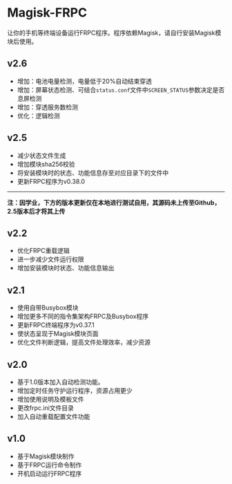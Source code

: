 # Magisk-FRPC

让你的手机等终端设备运行FRPC程序。程序依赖Magisk，请自行安装Magisk模块后使用。

## v2.6

- 增加：电池电量检测，电量低于20%自动结束穿透
- 增加：屏幕状态检测、可结合`status.conf`文件中`SCREEN_STATUS`参数决定是否息屏检测
- 增加：穿透服务数检测
- 优化：逻辑检测

## v2.5

- 减少状态文件生成
- 增加模块sha256校验
- 将安装模块时的状态、功能信息存至对应目录下的文件中
- 更新FRPC程序为v0.38.0

---

**注：因学业，下方的版本更新仅在本地进行测试自用，其源码未上传至Github，2.5版本后才将其上传**

## v2.2

- 优化FRPC重载逻辑
- 进一步减少文件运行权限
- 增加安装模块时状态、功能信息输出

## v2.1

- 使用自带Busybox模块
- 增加更多不同的指令集架构FRPC及Busybox程序
- 更新FRPC终端程序为v0.37.1
- 使状态呈现于Magisk模块页面
- 优化文件判断逻辑，提高文件处理效率，减少资源

## v2.0

- 基于1.0版本加入自动检测功能。
- 增加定时任务守护运行程序，资源占用更少
- 增加使用说明及模板文件
- 更改frpc.ini文件目录
- 加入自动重载配置文件功能

## v1.0

- 基于Magisk模块制作
- 基于FRPC运行命令制作
- 开机启动运行FRPC程序